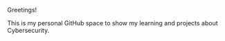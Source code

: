 <p align="center">

Greetings!

This is my personal GitHub space to show my learning and projects about Cybersecurity.

</p>
</div>